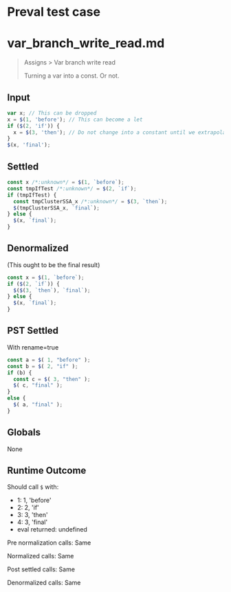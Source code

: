 # Preval test case

# var_branch_write_read.md

> Assigns > Var branch write read
>
> Turning a var into a const. Or not.

## Input

`````js filename=intro
var x; // This can be dropped
x = $(1, 'before'); // This can become a let
if ($(2, 'if')) {
  x = $(3, 'then'); // Do not change into a constant until we extrapolate branching models
}
$(x, 'final');
`````


## Settled


`````js filename=intro
const x /*:unknown*/ = $(1, `before`);
const tmpIfTest /*:unknown*/ = $(2, `if`);
if (tmpIfTest) {
  const tmpClusterSSA_x /*:unknown*/ = $(3, `then`);
  $(tmpClusterSSA_x, `final`);
} else {
  $(x, `final`);
}
`````


## Denormalized
(This ought to be the final result)

`````js filename=intro
const x = $(1, `before`);
if ($(2, `if`)) {
  $($(3, `then`), `final`);
} else {
  $(x, `final`);
}
`````


## PST Settled
With rename=true

`````js filename=intro
const a = $( 1, "before" );
const b = $( 2, "if" );
if (b) {
  const c = $( 3, "then" );
  $( c, "final" );
}
else {
  $( a, "final" );
}
`````


## Globals


None


## Runtime Outcome


Should call `$` with:
 - 1: 1, 'before'
 - 2: 2, 'if'
 - 3: 3, 'then'
 - 4: 3, 'final'
 - eval returned: undefined

Pre normalization calls: Same

Normalized calls: Same

Post settled calls: Same

Denormalized calls: Same
